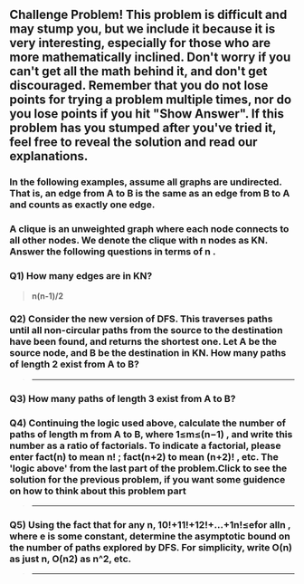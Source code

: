 ## Challenge Problem! This problem is difficult and may stump you, but we include it because it is very interesting, especially for those who are more mathematically inclined. Don't worry if you can't get all the math behind it, and don't get discouraged. Remember that you do not lose points for trying a problem multiple times, nor do you lose points if you hit "Show Answer". If this problem has you stumped after you've tried it, feel free to reveal the solution and read our explanations.

### In the following examples, assume all graphs are undirected. That is, an edge from A to B is the same as an edge from B to A and counts as exactly one edge.

### A clique is an unweighted graph where each node connects to all other nodes. We denote the clique with  n  nodes as KN. Answer the following questions in terms of  n .

### Q1) How many edges are in KN?

> **n(n-1)/2**

### Q2) Consider the new version of DFS. This traverses paths until all non-circular paths from the source to the destination have been found, and returns the shortest one. Let A be the source node, and B be the destination in KN. How many paths of length 2 exist from A to B?

> ****

 
### Q3) How many paths of length 3 exist from A to B?
 
### Q4) Continuing the logic used above, calculate the number of paths of length  m  from A to B, where  1≤m≤(n−1) , and write this number as a ratio of factorials. To indicate a factorial, please enter fact(n) to mean  n! ; fact(n+2) to mean  (n+2)! , etc. The 'logic above' from the last part of the problem.Click to see the solution for the previous problem, if you want some guidence on how to think about this problem part

> ****
 
### Q5) Using the fact that for any n,  10!+11!+12!+...+1n!≤efor alln , where  e  is some constant, determine the asymptotic bound on the number of paths explored by DFS. For simplicity, write  O(n)  as just n,  O(n2)  as n^2, etc.

> ****
 